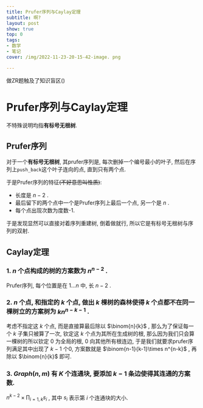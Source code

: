 ```yaml
---
title: Prufer序列与Caylay定理
subtitle: 啊?
layout: post
show: true
top: 0
tags: 
- 数学
- 笔记
cover: /img/2022-11-23-20-15-42-image. png

---
```


做ZR题触及了知识盲区()

# Prufer序列与Caylay定理

不特殊说明均指**有标号无根树**.

## Prufer序列

对于一个**有标号无根树**, 其prufer序列是, 每次删掉一个编号最小的叶子, 然后在序列上`push_back`这个叶子连向的点, 直到只有两个点.

于是Prufer序列的特征~~(不好意思叫性质)~~:
- 长度是 $n-2$ .
- 最后留下的两个点中一个是Prufer序列上最后一个点, 另一个是 $n$ .
- 每个点出现次数为度数-1.

于是发现显然可以直接对着序列重建树, 倒着做就行, 所以它是有标号无根树与序列的双射.

## Caylay定理

### 1. $n$ 个点构成的树的方案数为 $n^{n-2}$ .

Prufer序列, 每个位置是在 $1\ldots n$ 中, 长 $n-2$ .

### 2. $n$ 个点, 和指定的 $k$ 个点, 做出 $k$ 棵树的森林使得 $k$ 个点都不在同一棵树立的方案树为 $kn^{n-k-1}$ .

考虑不指定这 $k$ 个点, 而是直接算最后除以 $\binom{n}{k}$ , 那么为了保证每一个 $k$ 子集只被算了一次, 钦定这 $k$ 个点为其所在生成树的根, 那么因为我们只会算一棵树的所以钦定 $0$ 为全局的根, $0$ 向其他所有根连边, 于是我们就要求prufer序列满足其中出现了 $k-1$ 个0, 方案数就是 $\binom{n-1}{k-1}\times n^{n-k}$ , 再除以 $\binom{n}{k}$ 即可.

### 3. $Graph(n, m)$ 有 $K$ 个连通块, 要添加 $k-1$ 条边使得其连通的方案数.

$n^{k-2}\times \prod_{i=1, k} s_i$ , 其中 $s_i$ 表示第 $i$ 个连通块的大小.